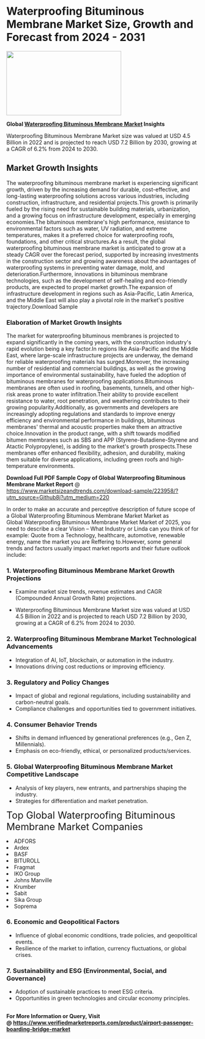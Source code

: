 <H1>Waterproofing Bituminous Membrane Market Size, Growth and Forecast from 2024 - 2031</H1><img class="aligncenter size-medium wp-image-584254" src="https://thirdeyenews.in/wp-content/uploads/2024/09/Global-Market-Research-300x168.jpeg" alt="" width="300" height="168" /><p><strong>Global&nbsp;<a href="https://www.marketsizeandtrends.com/download-sample/223958/?utm_source=Github8j?utm_medium=220">Waterproofing Bituminous Membrane Market</a> Insights</strong></p><p>Waterproofing Bituminous Membrane Market size was valued at USD 4.5 Billion in 2022 and is projected to reach USD 7.2 Billion by 2030, growing at a CAGR of 6.2% from 2024 to 2030.</p><p><h2>Market Growth Insights</h2> The waterproofing bituminous membrane market is experiencing significant growth, driven by the increasing demand for durable, cost-effective, and long-lasting waterproofing solutions across various industries, including construction, infrastructure, and residential projects.This growth is primarily fueled by the rising need for sustainable building materials, urbanization, and a growing focus on infrastructure development, especially in emerging economies.The bituminous membrane's high performance, resistance to environmental factors such as water, UV radiation, and extreme temperatures, makes it a preferred choice for waterproofing roofs, foundations, and other critical structures.As a result, the global waterproofing bituminous membrane market is anticipated to grow at a steady CAGR over the forecast period, supported by increasing investments in the construction sector and growing awareness about the advantages of waterproofing systems in preventing water damage, mold, and deterioration.Furthermore, innovations in bituminous membrane technologies, such as the development of self-healing and eco-friendly products, are expected to propel market growth.The expansion of infrastructure development in regions such as Asia-Pacific, Latin America, and the Middle East will also play a pivotal role in the market's positive trajectory.Download Sample <h3>Elaboration of Market Growth Insights</h3> The market for waterproofing bituminous membranes is projected to expand significantly in the coming years, with the construction industry's rapid evolution being a key factor.In regions like Asia-Pacific and the Middle East, where large-scale infrastructure projects are underway, the demand for reliable waterproofing materials has surged.Moreover, the increasing number of residential and commercial buildings, as well as the growing importance of environmental sustainability, have fueled the adoption of bituminous membranes for waterproofing applications.Bituminous membranes are often used in roofing, basements, tunnels, and other high-risk areas prone to water infiltration.Their ability to provide excellent resistance to water, root penetration, and weathering contributes to their growing popularity.Additionally, as governments and developers are increasingly adopting regulations and standards to improve energy efficiency and environmental performance in buildings, bituminous membranes' thermal and acoustic properties make them an attractive choice.Innovation in the product range, with a shift towards modified bitumen membranes such as SBS and APP (Styrene-Butadiene-Styrene and Atactic Polypropylene), is adding to the market's growth prospects.These membranes offer enhanced flexibility, adhesion, and durability, making them suitable for diverse applications, including green roofs and high-temperature environments.</p><p><span class=""><strong>Download Full PDF Sample Copy of Global Waterproofing Bituminous Membrane Market Report</strong> @ <a href="https://www.marketsizeandtrends.com/download-sample/223958/?utm_source=Github8j?utm_medium=220" target="_blank">https://www.marketsizeandtrends.com/download-sample/223958/?utm_source=Github8j?utm_medium=220</a></span></p><p>In order to make an accurate and perceptive description of future scope of a Global&nbsp;Waterproofing Bituminous Membrane Market Market as Global&nbsp;Waterproofing Bituminous Membrane Market Market of 2025, you need to describe a clear Vision &ndash; What Industry or Linda can you think of for example: Quote from a Technology, healthcare, automotive, renewable energy, name the market you are Reffering to.However, some general trends and factors usually impact market reports and their future outlook include:</p><h3>1.&nbsp;<strong>Waterproofing Bituminous Membrane Market Growth Projections</strong></h3><ul><li>Examine market size trends, revenue estimates and CAGR (Compounded Annual Growth Rate) projections.</li><li><p>Waterproofing Bituminous Membrane Market size was valued at USD 4.5 Billion in 2022 and is projected to reach USD 7.2 Billion by 2030, growing at a CAGR of 6.2% from 2024 to 2030.</p></li></ul><h3>2.&nbsp;<strong>Waterproofing Bituminous Membrane Market Technological Advancements</strong></h3><ul><li>Integration of AI, IoT, blockchain, or automation in the industry.</li><li>Innovations driving cost reductions or improving efficiency.</li></ul><h3>3.&nbsp;<strong>Regulatory and Policy Changes</strong></h3><ul><li>Impact of global and regional regulations, including sustainability and carbon-neutral goals.</li><li>Compliance challenges and opportunities tied to government initiatives.</li></ul><h3>4.&nbsp;<strong>Consumer Behavior Trends</strong></h3><ul><li>Shifts in demand influenced by generational preferences (e.g., Gen Z, Millennials).</li><li>Emphasis on eco-friendly, ethical, or personalized products/services.</li></ul><h3>5.&nbsp;<strong>Global Waterproofing Bituminous Membrane Market Competitive Landscape</strong></h3><ul><li>Analysis of key players, new entrants, and partnerships shaping the industry.</li><li>Strategies for differentiation and market penetration.</li></ul><p data-pm-slice="1 1 []"><span style="color: inherit; font-family: inherit; font-size: 25px;">Top Global Waterproofing Bituminous Membrane Market Companies</span></p><div class="" data-test-id=""><p><li>ADFORS</li><li> Ardex</li><li> BASF</li><li> BITUROLL</li><li> Fragmat</li><li> IKO Group</li><li> Johns Manville</li><li> Krumber</li><li> Sabit</li><li> Sika Group</li><li> Soprema</li></p></div><h3>6.&nbsp;<strong>Economic and Geopolitical Factors</strong></h3><ul><li>Influence of global economic conditions, trade policies, and geopolitical events.</li><li>Resilience of the market to inflation, currency fluctuations, or global crises.</li></ul><h3>7.&nbsp;<strong>Sustainability and ESG (Environmental, Social, and Governance)</strong></h3><ul><li>Adoption of sustainable practices to meet ESG criteria.</li><li>Opportunities in green technologies and circular economy principles.</li></ul><h2><strong style="font-size: 14px;">For More Information or Query, Visit @&nbsp;</strong><a style="background-color: #ffffff; font-size: 14px;" href="https://www.marketsizeandtrends.com/report/waterproofing-bituminous-membrane-market/" target="_blank">https://www.verifiedmarketreports.com/product/airport-passenger-boarding-bridge-market</a></h2>